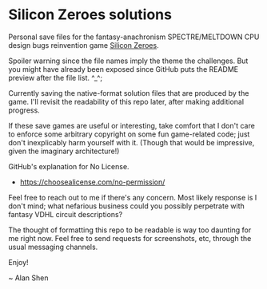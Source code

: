 Silicon Zeroes solutions
========================

Personal save files for the fantasy-anachronism SPECTRE/MELTDOWN CPU design bugs reinvention game [Silicon Zeroes](http://pleasingfungus.com/Silicon%20Zeroes/).

Spoiler warning since the file names imply the theme the challenges.
But you might have already been exposed since GitHub puts the README preview after the file list. ^_^;

Currently saving the native-format solution files that are produced by the game.
I'll revisit the readability of this repo later, after making additional progress.

If these save games are useful or interesting,
take comfort that I don't care to enforce some arbitrary copyright on some fun game-related code;
just don't inexplicably harm yourself with it. (Though that would be impressive, given the imaginary architecture!)

GitHub's explanation for No License.
* https://choosealicense.com/no-permission/

Feel free to reach out to me if there's any concern.
Most likely response is I don't mind; what nefarious business could you possibly perpetrate with fantasy VDHL circuit descriptions?

The thought of formatting this repo to be readable is way too daunting for me right now.
Feel free to send requests for screenshots, etc, through the usual messaging channels.

Enjoy!

~ Alan Shen

